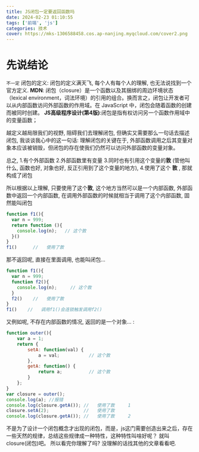 ```yaml
---
title: JS闭包一定要返回函数吗
date: 2024-02-23 01:10:55
tags: ['前端', 'js']
categories: 技术
cover: https://mks-1306588458.cos.ap-nanjing.myqcloud.com/cover2.png
---
```

# 先说结论
`不一定`
闭包的定义: 闭包的定义满天飞, 每个人有每个人的理解, 也无法说找到一个官方定义.
**MDN**: 闭包（closure）是一个函数以及其捆绑的周边环境状态（lexical environment，词法环境）的引用的组合。换而言之，闭包让开发者可以从内部函数访问外部函数的作用域。在 JavaScript 中，闭包会随着函数的创建而被同时创建。
**JS高级程序设计(第4版)**:闭包是指有权访问另一个函数作用域中的变量函数；

越定义越局限我们的视野, 阻碍我们去理解闭包, 但确实又需要那么一句话去描述闭包, 我谈谈我心中的这一句话: 理解闭包的关键在于, 外部函数调用之后其变量对象本应该被销毁，但闭包的存在使我们仍然可以访问外部函数的变量对象。

总之, 1.有个外部函数 2.外部函数里有变量 3.同时也有引用这个变量的**敦** (管他叫什么, 函数也好, 对象也好, 反正引用到了这个变量的地方),  4.使用了这个 **敦**  , 那就构成了闭包

所以根据以上理解, 只要使用了这个**敦**, 这个地方当然可以是一个内部函数, 外部函数中返回一个内部函数, 在调用外部函数的时候就相当于调用了这个内部函数, 固然能叫闭包

```javascript
function f1(){
  var n = 999;
  return function (){
    console.log(n);   // 这个敦
  }()
}
f1()      //   使用了敦
```
那不返回呢, 直接在里面调用, 也能叫闭包... 

```javascript
function f1(){
  var n = 999;
  function f2(){
    console.log(n);     // 这个敦
  }
  f2()    //   使用了敦
}
f1()    //   调用f1()会连锁触发调用f2()
```

又例如呢, 不存在内部函数的情况, 返回的是一个对象... : 
```javascript
function outer(){
    var a = 1;
    return {
        setA: function(val) {
            a = val;           // 这个敦
        },
        getA: function() {
            return a;          // 这个敦
        }
    };
}
var closure = outer();
console.log(a); //报错
console.log(closure.getA()); //   使用了敦     1
closure.setA(2);             //   使用了敦
console.log(closure.getA()); //   使用了敦     2
```

不是为了设计一个闭包概念才出现的闭包，而是，js这门需要创造出来之后，存在一些天然的规律，总结这些规律成一种特性，这种特性叫啥好呢？ 就叫closure(闭包)吧。
所以看完你理解了吗? 没理解的话找其他的文章看看吧.
